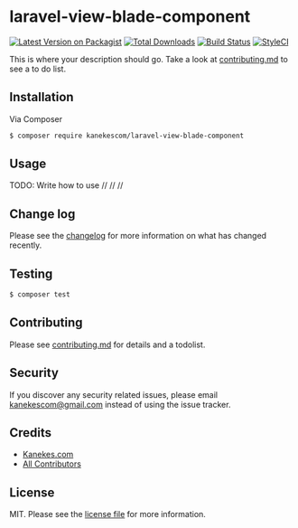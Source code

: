 # laravel-view-blade-component

[![Latest Version on Packagist][ico-version]][link-packagist]
[![Total Downloads][ico-downloads]][link-downloads]
[![Build Status][ico-travis]][link-travis]
[![StyleCI][ico-styleci]][link-styleci]

This is where your description should go. Take a look at [contributing.md](contributing.md) to see a to do list.

## Installation

Via Composer

```bash
$ composer require kanekescom/laravel-view-blade-component
```

## Usage

TODO: Write how to use
<x-a></x-a>
// <x-action-grid></x-action-grid>
// <x-alert></x-alert>
// <x-alerts></x-alerts>
<x-button></x-button>
<x-card></x-card>
<x-form></x-form>
<x-form-group></x-form-group>
<x-form-group-view></x-form-group-view>
<x-img></x-img>
<x-input></x-input>
<x-invalid></x-invalid>
<x-modal></x-modal>
<x-navbar></x-navbar>
<x-option></x-option>
<x-select></x-select>
<x-textarea></x-textarea>

## Change log

Please see the [changelog](changelog.md) for more information on what has changed recently.

## Testing

```bash
$ composer test
```

## Contributing

Please see [contributing.md](contributing.md) for details and a todolist.

## Security

If you discover any security related issues, please email kanekescom@gmail.com instead of using the issue tracker.

## Credits

-   [Kanekes.com][link-author]
-   [All Contributors][link-contributors]

## License

MIT. Please see the [license file](LICENSE) for more information.

[ico-version]: https://img.shields.io/packagist/v/kanekescom/laravel-view-blade-component.svg?style=flat-square
[ico-downloads]: https://img.shields.io/packagist/dt/kanekescom/laravel-view-blade-component.svg?style=flat-square
[ico-travis]: https://img.shields.io/travis/kanekescom/laravel-view-blade-component/master.svg?style=flat-square
[ico-styleci]: https://styleci.io/repos/12345678/shield
[link-packagist]: https://packagist.org/packages/kanekescom/laravel-view-blade-component
[link-downloads]: https://packagist.org/packages/kanekescom/laravel-view-blade-component
[link-travis]: https://travis-ci.org/kanekescom/laravel-view-blade-component
[link-styleci]: https://styleci.io/repos/12345678
[link-author]: https://github.com/kanekescom
[link-contributors]: ../../contributors
